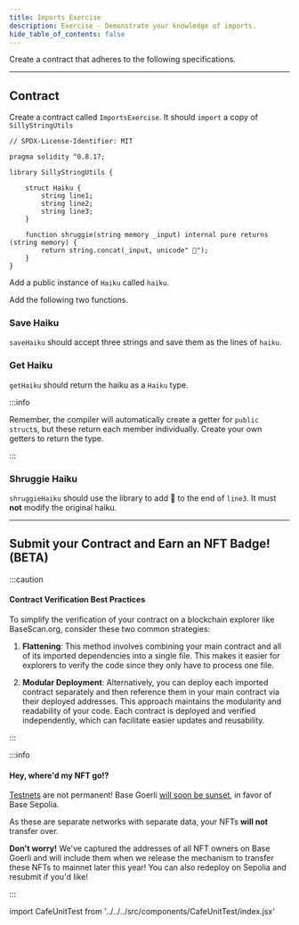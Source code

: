```yaml
---
title: Imports Exercise
description: Exercise - Demonstrate your knowledge of imports.
hide_table_of_contents: false
---
```


Create a contract that adheres to the following specifications.

---

## Contract

Create a contract called `ImportsExercise`. It should `import` a copy of `SillyStringUtils`

```solidity
// SPDX-License-Identifier: MIT

pragma solidity ^0.8.17;

library SillyStringUtils {

    struct Haiku {
        string line1;
        string line2;
        string line3;
    }

    function shruggie(string memory _input) internal pure returns (string memory) {
        return string.concat(_input, unicode" 🤷");
    }
}
```

Add a public instance of `Haiku` called `haiku`.

Add the following two functions.

### Save Haiku

`saveHaiku` should accept three strings and save them as the lines of `haiku`.

### Get Haiku

`getHaiku` should return the haiku as a `Haiku` type.

:::info

Remember, the compiler will automatically create a getter for `public` `struct`s, but these return each member individually. Create your own getters to return the type.

:::

### Shruggie Haiku

`shruggieHaiku` should use the library to add 🤷 to the end of `line3`. It must **not** modify the original haiku.

---

## Submit your Contract and Earn an NFT Badge! (BETA)

:::caution

#### Contract Verification Best Practices

To simplify the verification of your contract on a blockchain explorer like BaseScan.org, consider these two common strategies:

1. **Flattening**: This method involves combining your main contract and all of its imported dependencies into a single file. This makes it easier for explorers to verify the code since they only have to process one file.

2. **Modular Deployment**: Alternatively, you can deploy each imported contract separately and then reference them in your main contract via their deployed addresses. This approach maintains the modularity and readability of your code. Each contract is deployed and verified independently, which can facilitate easier updates and reusability.

:::

:::info

#### Hey, where'd my NFT go!?

[Testnets](../deployment-to-testnet/test-networks) are not permanent! Base Goerli [will soon be sunset](https://base.mirror.xyz/kkz1-KFdUwl0n23PdyBRtnFewvO48_m-fZNzPMJehM4), in favor of Base Sepolia.

As these are separate networks with separate data, your NFTs **will not** transfer over.

**Don't worry!** We've captured the addresses of all NFT owners on Base Goerli and will include them when we release the mechanism to transfer these NFTs to mainnet later this year! You can also redeploy on Sepolia and resubmit if you'd like!

:::

import CafeUnitTest from '../../../src/components/CafeUnitTest/index.jsx'

<CafeUnitTest nftNum={19}/>
